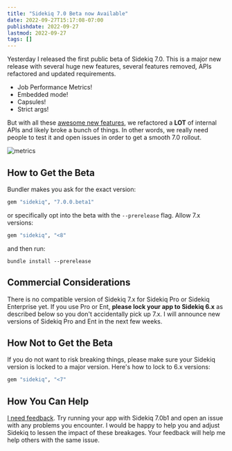 ```yaml
---
title: "Sidekiq 7.0 Beta now Available"
date: 2022-09-27T15:17:08-07:00
publishdate: 2022-09-27
lastmod: 2022-09-27
tags: []
---
```


Yesterday I released the first public beta of Sidekiq 7.0. This is a major new release with
several huge new features, several features removed, APIs refactored and updated requirements.

* Job Performance Metrics!
* Embedded mode!
* Capsules!
* Strict args!

But with all these [awesome new features](https://github.com/mperham/sidekiq/blob/7-0/docs/7.0-Upgrade.md), we refactored a **LOT** of internal APIs and likely broke a bunch of things. In other words, we really need people to test it and open issues in order to get a smooth 7.0 rollout.

![metrics](https://github.com/mperham/sidekiq/raw/7-0/examples/metrics.png)

## How to Get the Beta

Bundler makes you ask for the exact version:

```ruby
gem "sidekiq", "7.0.0.beta1"
```

or specifically opt into the beta with the `--prerelease` flag. Allow 7.x versions:

```ruby
gem "sidekiq", "<8"
```

and then run:

```
bundle install --prerelease
```

## Commercial Considerations

There is no compatible version of Sidekiq 7.x for Sidekiq Pro or Sidekiq Enterprise yet.
If you use Pro or Ent, **please lock your app to Sidekiq 6.x** as described below so you don't accidentally pick up 7.x.
I will announce new versions of Sidekiq Pro and Ent in the next few weeks.

## How Not to Get the Beta

If you do not want to risk breaking things, please make sure your Sidekiq version is locked to a major version.
Here's how to lock to 6.x versions:

```ruby
gem "sidekiq", "<7"
```

## How You Can Help

[I need feedback](https://github.com/mperham/sidekiq/issues/new?template=bug_report.md). Try running your app with Sidekiq 7.0b1 and open an issue with any problems you encounter. I would be happy to help you and adjust Sidekiq to lessen the impact of these breakages. Your feedback will help me help others with the same issue.